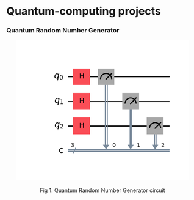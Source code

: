 # Quantum-computing projects


###  Quantum Random Number Generator
<p align="center">

  <img src="https://github.com/lestorres/Quantum-computing/blob/random_numbers/random_number_generator/quamtun_circuit.png"/>
	<div align="center">
  Fig 1. Quantum Random Number Generator circuit


<br> <!-- Espacio entre las imágenes -->
